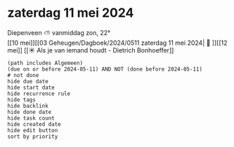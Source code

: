 # zaterdag 11 mei 2024

Diepenveen ⛅ vanmiddag zon, 22°<br>[[10 mei]][[03 Geheugen/Dagboek/2024/0511 zaterdag 11 mei 2024| 📓 ]][[12 mei]]
[[☀️ Als je van iemand houdt - Dietrich Bonhoeffer]]
```tasks
(path includes Algemeen)
(due on or before 2024-05-11) AND NOT (done before 2024-05-11)
# not done
hide due date
hide start date
hide recurrence rule
hide tags
hide backlink
hide done date
hide task count
hide created date
hide edit button
sort by priority 
```